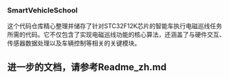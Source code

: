 ### SmartVehicleSchool
 
这个代码仓库精心整理并储存了针对STC32F12K芯片的智能车执行电磁巡线任务所需的代码。它不仅包含了实现电磁巡线功能的核心算法，还涵盖了与硬件交互、传感器数据处理以及车辆控制等相关的关键模块。

## 进一步的文档，请参考Readme_zh.md
